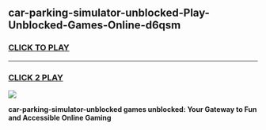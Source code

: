 
## car-parking-simulator-unblocked-Play-Unblocked-Games-Online-d6qsm
<h3>
<a href="https://premium76.site?title=car-parking-simulator-unblocked&ref=25A">CLICK TO PLAY</a></h3>
<hr>

<h3>
<a href="https://premium76.site?title=car-parking-simulator-unblocked&ref=25A">CLICK 2 PLAY</a>
  
</h3>

<a href="https://premium76.site?title=car-parking-simulator-unblocked&ref=25A"><img src="https://clearcache.store/games.png"></a>


**car-parking-simulator-unblocked games unblocked: Your Gateway to Fun and Accessible Online Gaming**
